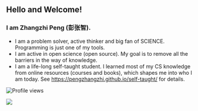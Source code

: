 ## Hello and Welcome! 


### I am Zhangzhi Peng (彭张智).

- I am a problem solver, active thinker and big fan of SCIENCE. Programming is just one of my tools. 
- I am active in open science (open source). My goal is to remove all the barriers in the way of knowledge.
- I am a life-long self-taught student. I learned most of my CS knowledge from online resources (courses and books), which shapes me into who I am today. See https://pengzhangzhi.github.io/self-taught/ for details. 


![Profile views](https://gpvc.arturio.dev/pengzhangzhi)

<!-- ![](https://github-readme-stats.vercel.app/api?username=pengzhangzhi&theme=dark) -->
<a href=""> <img align="center" src="[https://github-readme-stats-sigma-five.vercel.app/api/top-langs/?username=pengzhangzhi](https://github-readme-stats.vercel.app/api?username=pengzhangzhi)&theme=react&line_height=40&hide=css"/> </a>


